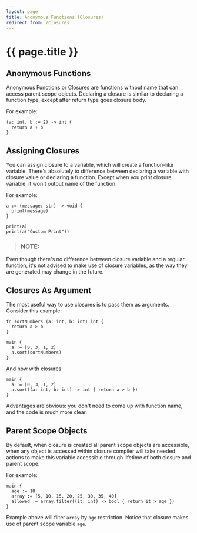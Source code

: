 ```yaml
---
layout: page
title: Anonymous Functions (Closures)
redirect_from: /closures
---
```


# {{ page.title }}

## Anonymous Functions
Anonymous Functions or Closures are functions without name that can access parent scope objects. Declaring a closure is
similar to declaring a function type, except after return type goes closure body.

For example:

```the
(a: int, b := 2) -> int {
  return a + b
}
```

## Assigning Closures
You can assign closure to a variable, which will create a function-like variable. There's absolutely to difference
between declaring a variable with closure value or declaring a function. Except when you print closure variable, it
won't output name of the function.

For example:

```the
a := (message: str) -> void {
  print(message)
}

print(a)
print(a("Custom Print"))
```

> ### NOTE:
  Even though there's no difference between closure variable and a regular function, it's not advised to make use of
  closure variables, as the way they are generated may change in the future.

## Closures As Argument
The most useful way to use closures is to pass them as arguments.
Consider this example:

```the
fn sortNumbers (a: int, b: int) int {
  return a > b
}

main {
  a := [0, 3, 1, 2]
  a.sort(sortNumbers)
}
```

And now with closures:

```the
main {
  a := [0, 3, 1, 2]
  a.sort((a: int, b: int) -> int { return a > b })
}
```

Advantages are obvious: you don't need to come up with function name, and the code is much more clear.

## Parent Scope Objects
By default, when closure is created all parent scope objects are accessible, when any object is accessed within closure
compiler will take needed actions to make this variable accessible through lifetime of both closure and parent scope.

For example:

```the
main {
  age := 18
  array := [5, 10, 15, 20, 25, 30, 35, 40]
  allowed := array.filter((it: int) -> bool { return it > age })
}
```

Example above will filter `array` by `age` restriction. Notice that closure makes use of parent scope variable `age`.

